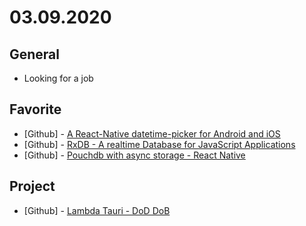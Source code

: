 # 03.09.2020

## General

- Looking for a job

## Favorite

- \[Github\] - [A React-Native datetime-picker for Android and iOS](https://github.com/mmazzarolo/react-native-modal-datetime-picker)
- \[Github\] - [RxDB - A realtime Database for JavaScript Applications](https://github.com/pubkey/rxdb)
- \[Github\] - [Pouchdb with async storage - React Native](https://github.com/stockulus/pouchdb-react-native)

## Project

- \[Github\] - [Lambda Tauri - DoD DoB](https://github.com/org-3s2yu/lambda-tauri)
